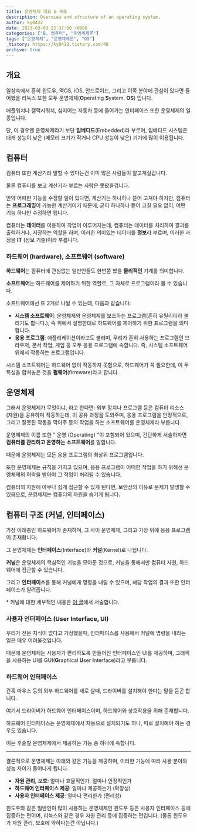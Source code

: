 ```yaml
---
title: 운영체제 개요 & 구조
description: Overview and structure of an operating system.
author: ky0422
date: 2023-03-03 22:37:00 +0900
categories: ["B. 컴퓨터", "운영체제론"]
tags: ["운영체제", "운영체제론", "OS"]
_tistory: https://ky0422.tistory.com/48
archive: true
---
```


## 개요

일상속에서 흔히 윈도우, 맥OS, iOS, 안드로이드, 그리고 이쪽 분야에 관심이 있다면 들어봤을 리눅스 또한 모두 운영체제(**O**perating **S**ystem, **OS**) 입니다.

애플워치나 갤럭시워치, 심지어는 자동차 등에 들어가는 인터페이스 또한 운영체제의 일종입니다.

단, 이 경우엔 운영체제라기 보단 **임베디드**(Embedded)라 부르며, 임베디드 시스템은 대개 성능이 낮은 (메모리 크기가 작거나 CPU 성능이 낮은) 기기에 많이 이용됩니다.

## 컴퓨터

컴퓨터 또한 계산기라 말할 수 있다는건 이미 많은 사람들이 알고계실겁니다.

물론 컴퓨터를 보고 계산기라 부르는 사람은 못봤을겁니다.

만약 어떠한 기능을 수정할 일이 있다면, 계산기는 하나하나 뜯어 고쳐야 하지만, 컴퓨터는 **프로그래밍**이 가능한 계산기이기 때문에, 굳이 하나하나 뜯어 고칠 필요 없이, 어떤 기능 하나만 수정하면 됩니다.

컴퓨터는 **데이터**를 이용하여 작업이 이루어지는데, 컴퓨터는 데이터를 처리하여 결과를 출력하거나, 저장하는 역할을 하며, 이러한 의미있는 데이터를 **정보**라 부르며, 이러한 과정을 **IT** (정보 기술)이라 부릅니다.

### 하드웨어 (hardware), 소프트웨어 (software)

**하드웨어**는 컴퓨터에 관심없는 일반인들도 한번쯤 봤을 **물리적인** 기계를 의미합니다.

**소프트웨어**는 하드웨어를 제어하기 위한 역할로, 그 자체로 프로그램이라 볼 수 있습니다.

소프트웨어에선 또 2개로 나뉠 수 있는데, 다음과 같습니다:

-   **시스템 소프트웨어**: 운영체제와 운영체제를 보조하는 프로그램(흔히 유틸리티라 불리기도 합니다.), 즉 위에서 설명한대로 하드웨어를 제어하기 위한 프로그램을 의미합니다.
-   **응용 프로그램**: 애플리케이션이라고도 불리며, 우리가 흔히 사용하는 프로그램인 브라우저, 문서 작업, 게임 등 모두 응용 프로그램에 속합니다. 즉, 시스템 소프트웨어 위에서 작동하는 프로그램입니다.

시스템 소프트웨어는 하드웨어 없이 작동하지 못함으로, 하드웨어가 꼭 필요한데, 이 두 특성을 합쳐놓은 것을 **펌웨어**(firmware)라고 합니다.

## 운영체제

그래서 운영체제가 무엇이냐, 라고 한다면: 외부 장치나 프로그램 등은 컴퓨터 리소스 (자원)을 공유하며 작동하는데, 이 공유 과정을 도와주며, 응용 프로그램을 안정적으로, 그리고 잘못된 작동을 막아주 등의 작업을 하는 소프트웨어를 운영체제라 부릅니다.

운영체제의 이름 또한 " 운영 (Operating) "이 포함되어 있으며, 간단하게 서술하자면 **컴퓨터를 관리하고 운영하는 소프트웨어**를 말합니다.

때문에 운영체제는 모든 응용 프로그램의 최상위 프로그램입니다.

또한 운영체제는 규칙을 가지고 있으며, 응용 프로그램이 어떠한 작업을 하기 위해선 운영체제의 허락을 받아야 그 작업이 처리될 수 있습니다.

컴퓨터의 자원에 아무나 쉽게 접근할 수 있게 된다면, 보안상의 이유로 문제가 발생할 수 있음으로, 운영체제는 컴퓨터의 자원을 숨기게 됩니다.

## 컴퓨터 구조 (커널, 인터페이스)

가장 아래층인 하드웨어가 존재하며, 그 사이 운영체제, 그리고 가장 위에 응용 프로그램이 존재합니다.

그 운영체제는 **인터페이스**(Interface)와 **커널**(Kernel)로 나뉩니다.

**커널**은 운영체제의 핵심적인 기능을 모아둔 것으로, 커널을 통해서만 컴퓨터 자원, 하드웨어에 접근할 수 있습니다.

그리고 **인터페이스**를 통해 커널에게 명령을 내릴 수 있으며, 해당 작업의 결과 또한 인터페이스가 알려줍니다.

\* 커널에 대한 세부적인 내용은 [이 글](../kernel)에서 서술합니다.

### 사용자 인터페이스 (User Interface, UI)

우리가 전문 지식이 없다고 가정했을때, 인터페이스를 사용해서 커널에 명령을 내리는 일은 매우 어려울것입니다.

때문에 운영체제는 사용자가 편리하도록 만들어진 인터페이스인 UI를 제공하며, 그래픽을 사용하는 UI를 GUI(**G**raphical **U**ser **I**nterface)라고 부릅니다.

### 하드웨어 인터페이스

간혹 마우스 등의 외부 하드웨어를 새로 살때, 드라이버를 설치해야 한다는 말을 듣곤 합니다.

여기서 드라이버가 하드웨어 인터페이스이며, 하드웨어와 상호작용을 위해 존재합니다.

하드웨어 인터페이스는 운영체제에서 자동으로 설치되기도 하나, 따로 설치해야 하는 경우도 있습니다.

이는 후술할 운영체제에서 제공하는 기능 중 하나에 속합니다.

---

결론적으로 운영체제는 아래와 같은 기능을 제공하며, 이러한 기능에 따라 사용 분야와 성능 차이가 들어나게 됩니다.

-   **자원 관리**, **보호**: 얼마나 효율적인가, 얼마나 안정적인가
-   **하드웨어 인터페이스 제공**: 얼마나 제공하는가 (확장성)
-   **사용자 인터페이스 제공**: 얼마나 편리한가 (편리성)

윈도우와 같은 일반인이 많이 사용하는 운영체제인 윈도우 등은 사용자 인터페이스 등에 집중하는 편이며, 리눅스와 같은 경우 자원 관리 등에 집중하는 편입니다. (물론 윈도우가 자원 관리, 보호에 약하다는건 아닙니다.)
